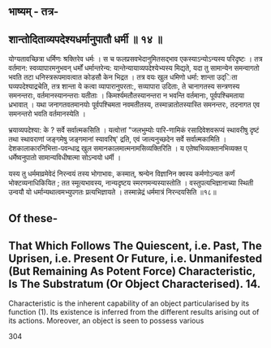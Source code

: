 ## भाष्यम् - तत्र-

## शान्तोदिताव्यपदेश्यधर्मानुपातौ धर्मी ॥ १४ ॥

योग्यतावच्छित्रा धर्मिणः श्रक्तिरेव धर्मः । स च फलप्रसवभेदानुमितसद्भाव एकस्याऽन्योऽन्यस्य परिदृष्टः । तत्र वर्तमान: स्वव्यापारमनुभवन् धर्मों धर्मान्तरेन्य: यान्तेन्यायाव्यपदेश्येभ्यस्य मिद्यते, यदा तु सामान्येन समन्वागतो भवति तटा धनिस्त्ररूपमावत्वात कोडसौ केन भिद्रत । तत्र वयः खुल धमिणो धर्मा: शान्ता उद्िता घव्यपदेश्याद्रचेति, तत्र शान्ता ये कत्वा व्यापारानुपरता:, सव्यापारा उदिताः, ते चानागतस्य सन्त्रणस्य समनन्तराः, वर्तमानस्यानन्तराः यतीताः । किमर्श्यमतौतस्यानन्तरा न भवन्ति वर्तमानाः, पूर्वपश्चिमताया ध्रभावात् । यथा जनागतवतमानयोः पूर्वपश्चिमता नवमतीतस्य, तस्मान्नातोतस्यास्ति समनन्तरः, तदनागत एव समनन्तरो भवति वर्तमानस्येति ।

भ्रयाव्यपदेश्या: के ? सर्वे सर्वात्मकसिति । यत्वोत्तां "जलभुम्योः पारि-णामिकं रसादिवेशवरूप्यं स्थावरीषु दृष्टं तथा स्थावराणां जङ्गमेषु जङ्गमानां स्यावरिष्' द्रति, एवं जात्यनुच्छदेन सर्वे सर्वात्मकामिति । देशकालाकारनिभित्ता-पवन्धाद्र खुल समानकालमात्मनामसिव्यक्तिरिति । य एतेष्वभिव्यक्तानभिव्यक्त प् धर्मेष्वनुपातो सामान्यविधीषात्मा सोऽन्वयो धर्मी ।

यस्य तु धर्ममाव्रमेवेदं निरन्वयं तस्य भोगाभावः, कस्मात्, श्रन्येन विज्ञानिन क्वस्य कर्मणोऽन्यत कर्णं भोक्टव्यनाधिकियित ; तत स्मूत्यभावस्य, नान्यदृष्टय स्मरणमन्यस्यास्तोति । वस्तुपत्यभिज्ञानाच्या स्थिती उन्वयौ यो धर्मान्यथात्वमभ्युपगतः प्रत्यभिज्ञायते । तस्मान्नेद्रं धर्ममात्रं निरन्दयसिति ॥१८॥

## Of these-

## That Which Follows The Quiescent, i.e. Past, The Uprisen, i.e. Present Or Future, i.e. Unmanifested (But Remaining As Potent Force) Characteristic, Is The Substratum (Or Object Characterised). 14.

Characteristic is the inherent capability of an object particularised by its function (1). Its existence is inferred from the different results arising out of its actions. Moreover, an object is seen to possess various

304